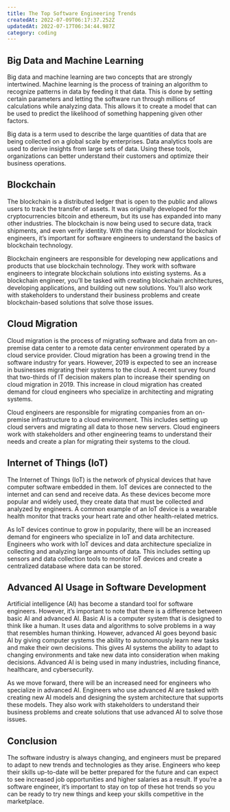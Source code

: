 ```yaml
---
title: The Top Software Engineering Trends
createdAt: 2022-07-09T06:17:37.252Z
updatedAt: 2022-07-17T06:34:44.987Z
category: coding
---
```


## Big Data and Machine Learning

Big data and machine learning are two concepts that are strongly intertwined. Machine learning is the process of training an algorithm to recognize patterns in data by feeding it that data. This is done by setting certain parameters and letting the software run through millions of calculations while analyzing data. This allows it to create a model that can be used to predict the likelihood of something happening given other factors.

Big data is a term used to describe the large quantities of data that are being collected on a global scale by enterprises. Data analytics tools are used to derive insights from large sets of data. Using these tools, organizations can better understand their customers and optimize their business operations.

## Blockchain

The blockchain is a distributed ledger that is open to the public and allows users to track the transfer of assets. It was originally developed for the cryptocurrencies bitcoin and ethereum, but its use has expanded into many other industries. The blockchain is now being used to secure data, track shipments, and even verify identity. With the rising demand for blockchain engineers, it’s important for software engineers to understand the basics of blockchain technology.

Blockchain engineers are responsible for developing new applications and products that use blockchain technology. They work with software engineers to integrate blockchain solutions into existing systems. As a blockchain engineer, you’ll be tasked with creating blockchain architectures, developing applications, and building out new solutions. You’ll also work with stakeholders to understand their business problems and create blockchain-based solutions that solve those issues.

## Cloud Migration

Cloud migration is the process of migrating software and data from an on-premise data center to a remote data center environment operated by a cloud service provider. Cloud migration has been a growing trend in the software industry for years. However, 2019 is expected to see an increase in businesses migrating their systems to the cloud. A recent survey found that two-thirds of IT decision makers plan to increase their spending on cloud migration in 2019. This increase in cloud migration has created demand for cloud engineers who specialize in architecting and migrating systems.

Cloud engineers are responsible for migrating companies from an on-premise infrastructure to a cloud environment. This includes setting up cloud servers and migrating all data to those new servers. Cloud engineers work with stakeholders and other engineering teams to understand their needs and create a plan for migrating their systems to the cloud.

## Internet of Things (IoT)

The Internet of Things (IoT) is the network of physical devices that have computer software embedded in them. IoT devices are connected to the internet and can send and receive data. As these devices become more popular and widely used, they create data that must be collected and analyzed by engineers. A common example of an IoT device is a wearable health monitor that tracks your heart rate and other health-related metrics.

As IoT devices continue to grow in popularity, there will be an increased demand for engineers who specialize in IoT and data architecture. Engineers who work with IoT devices and data architecture specialize in collecting and analyzing large amounts of data. This includes setting up sensors and data collection tools to monitor IoT devices and create a centralized database where data can be stored.

## Advanced AI Usage in Software Development

Artificial intelligence (AI) has become a standard tool for software engineers. However, it’s important to note that there is a difference between basic AI and advanced AI. Basic AI is a computer system that is designed to think like a human. It uses data and algorithms to solve problems in a way that resembles human thinking. However, advanced AI goes beyond basic AI by giving computer systems the ability to autonomously learn new tasks and make their own decisions. This gives AI systems the ability to adapt to changing environments and take new data into consideration when making decisions. Advanced AI is being used in many industries, including finance, healthcare, and cybersecurity.

As we move forward, there will be an increased need for engineers who specialize in advanced AI. Engineers who use advanced AI are tasked with creating new AI models and designing the system architecture that supports these models. They also work with stakeholders to understand their business problems and create solutions that use advanced AI to solve those issues.

## Conclusion

The software industry is always changing, and engineers must be prepared to adapt to new trends and technologies as they arise. Engineers who keep their skills up-to-date will be better prepared for the future and can expect to see increased job opportunities and higher salaries as a result. If you’re a software engineer, it’s important to stay on top of these hot trends so you can be ready to try new things and keep your skills competitive in the marketplace.
